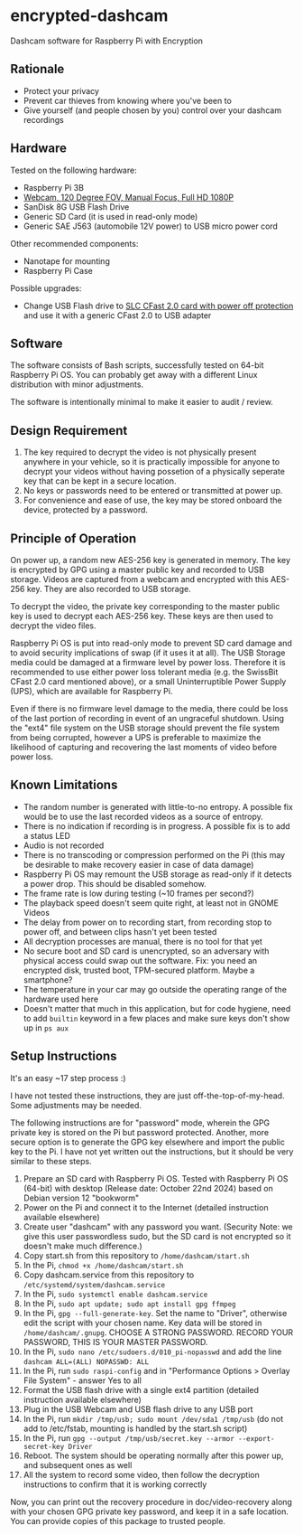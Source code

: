 # encrypted-dashcam
Dashcam software for Raspberry Pi with Encryption

## Rationale

- Protect your privacy
- Prevent car thieves from knowing where you've been to
- Give yourself (and people chosen by you) control over your dashcam recordings

## Hardware

Tested on the following hardware:

- Raspberry Pi 3B
- [Webcam, 120 Degree FOV, Manual Focus, Full HD 1080P](https://www.amazon.ca/dp/B07TDQ8NL3)
- SanDisk 8G USB Flash Drive
- Generic SD Card (it is used in read-only mode)
- Generic SAE J563 (automobile 12V power) to USB micro power cord

Other recommended components:

- Nanotape for mounting
- Raspberry Pi Case

Possible upgrades:

- Change USB Flash drive to [SLC CFast 2.0 card with power off protection](https://www.digikey.ca/en/products/detail/swissbit/SFCF1024H1AF2TO-C-MS-527-STD/12171452) and use it with a generic CFast 2.0 to USB adapter

## Software

The software consists of Bash scripts, successfully tested on 64-bit Raspberry Pi OS. You can probably get away with a different Linux distribution with minor adjustments.

The software is intentionally minimal to make it easier to audit / review.

## Design Requirement

1. The key required to decrypt the video is not physically present anywhere in your vehicle, so it is practically impossible for anyone to decrypt your videos without having possetion of a physically seperate key that can be kept in a secure location.
2. No keys or passwords need to be entered or transmitted at power up.
3. For convenience and ease of use, the key may be stored onboard the device, protected by a password.

## Principle of Operation

On power up, a random new AES-256 key is generated in memory. The key is encrypted by GPG using a master public key and recorded to USB storage. Videos are captured from a webcam and encrypted with this AES-256 key. They are also recorded to USB storage.

To decrypt the video, the private key corresponding to the master public key is used to decrypt each AES-256 key. These keys are then used to decrypt the video files.

Raspberry Pi OS is put into read-only mode to prevent SD card damage and to avoid security implications of swap (if it uses it at all). The USB Storage media could be damaged at a firmware level by power loss. Therefore it is recommended to use either power loss tolerant media (e.g. the SwissBit CFast 2.0 card mentioned above), or a small Uninterruptible Power Supply (UPS), which are available for Raspberry Pi.

Even if there is no firmware level damage to the media, there could be loss of the last portion of recording in event of an ungraceful shutdown. Using the "ext4" file system on the USB storage should prevent the file system from being corrupted, however a UPS is preferable to maximize the likelihood of capturing and recovering the last moments of video before power loss.

## Known Limitations

- The random number is generated with little-to-no entropy. A possible fix would be to use the last recorded videos as a source of entropy.
- There is no indication if recording is in progress. A possible fix is to add a status LED
- Audio is not recorded
- There is no transcoding or compression performed on the Pi (this may be desirable to make recovery easier in case of data damage)
- Raspberry Pi OS may remount the USB storage as read-only if it detects a power drop. This should be disabled somehow.
- The frame rate is low during testing (~10 frames per second?)
- The playback speed doesn't seem quite right, at least not in GNOME Videos
- The delay from power on to recording start, from recording stop to power off, and between clips hasn't yet been tested
- All decryption processes are manual, there is no tool for that yet
- No secure boot and SD card is unencrypted, so an adversary with physical access could swap out the software. Fix: you need an encrypted disk, trusted boot, TPM-secured platform. Maybe a smartphone?
- The temperature in your car may go outside the operating range of the hardware used here
- Doesn't matter that much in this application, but for code hygiene, need to add `builtin` keyword in a few places and make sure keys don't show up in `ps aux`

## Setup Instructions

It's an easy ~17 step process :)

I have not tested these instructions, they are just off-the-top-of-my-head. Some adjustments may be needed.

The following instructions are for "password" mode, wherein the GPG private key is stored on the Pi but password protected. Another, more secure option is to generate the GPG key elsewhere and import the public key to the Pi. I have not yet written out the instructions, but it should be very similar to these steps.

1. Prepare an SD card with Raspberry Pi OS. Tested with Raspberry Pi OS (64-bit) with desktop (Release date: October 22nd 2024) based on Debian version 12 "bookworm"
2. Power on the Pi and connect it to the Internet (detailed instruction available elsewhere)
3. Create user "dashcam" with any password you want. (Security Note: we give this user passwordless sudo, but the SD card is not encrypted so it doesn't make much difference.)
4. Copy start.sh from this repository to `/home/dashcam/start.sh`
5. In the Pi, `chmod +x /home/dashcam/start.sh`
6. Copy dashcam.service from this repository to `/etc/systemd/system/dashcam.service`
7. In the Pi, `sudo systemctl enable dashcam.service`
8. In the Pi, `sudo apt update; sudo apt install gpg ffmpeg`
9. In the Pi, `gpg --full-generate-key`. Set the name to "Driver", otherwise edit the script with your chosen name. Key data will be stored in `/home/dashcam/.gnupg`. CHOOSE A STRONG PASSWORD. RECORD YOUR PASSWORD, THIS IS YOUR MASTER PASSWORD.
10. In the Pi, `sudo nano /etc/sudoers.d/010_pi-nopasswd` and add the line `dashcam ALL=(ALL) NOPASSWD: ALL`
11. In the Pi, run `sudo raspi-config` and in "Performance Options > Overlay File System" - answer Yes to all
12. Format the USB flash drive with a single ext4 partition (detailed instruction available elsewhere)
13. Plug in the USB Webcam and USB flash drive to any USB port
14. In the Pi, run `mkdir /tmp/usb; sudo mount /dev/sda1 /tmp/usb` (do not add to /etc/fstab, mounting is handled by the start.sh script)
15. In the Pi, run `gpg --output /tmp/usb/secret.key --armor --export-secret-key Driver`
16. Reboot. The system should be operating normally after this power up, and subsequent ones as well
17. All the system to record some video, then follow the decryption instructions to confirm that it is working correctly

Now, you can print out the recovery procedure in doc/video-recovery along with your chosen GPG private key password, and keep it in a safe location. You can provide copies of this package to trusted people.

